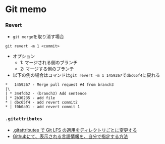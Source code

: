 # Git memo

### Revert

- `git merge`を取り消す場合

```
git revert -m 1 <commit>
```

- オプション
  - 1: マージされる側のブランチ
  - 2: マージする側のブランチ
- 以下の例の場合はコマンドは`git revert -m 1 1459267`で`dbc65f4`に戻れる

```bash: Branch graph example
*   1459267 - Merge pull request #4 from branch3
|\
| * 344fd52 - (branch3) Add sentence
| * 2b30235 - add file
* | dbc65f4 - add revert commit2
* | f0b0a91 - add revert commit 1
```

### `.gitattributes`

- [.gitattributes で Git LFS の適用をディレクトリごとに変更する](https://mseeeen.msen.jp/override-each-directorys-git-attributes/)
- [Githubにて、表示される言語情報を、自分で指定する方法](https://qooga.jb-jk.net/wp/how-to-specify-language-on-github/#toc3)

